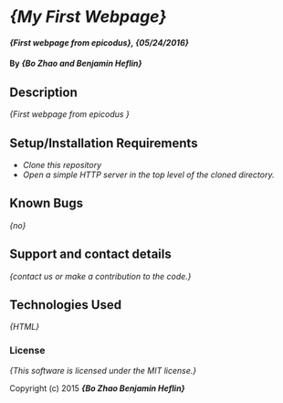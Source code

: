 # _{My First Webpage}_

#### _{First webpage from epicodus}, {05/24/2016}_

#### By _**{Bo Zhao and Benjamin Heflin}**_

## Description

_{First webpage from epicodus }_

## Setup/Installation Requirements

* _Clone this repository_
* _Open a simple HTTP server in the top level of the cloned directory._

## Known Bugs

_{no}_

## Support and contact details

_{contact us or make a contribution to the code.}_

## Technologies Used

_{HTML}_

### License

*{This software is licensed under the MIT license.}*

Copyright (c) 2015 **_{Bo Zhao Benjamin Heflin}_**
